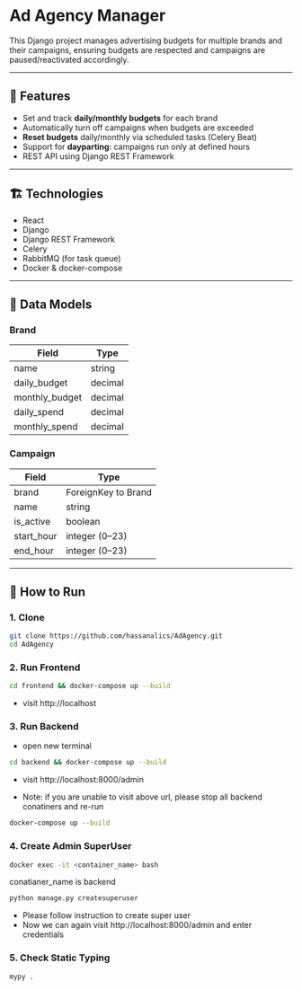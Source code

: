 # Ad Agency Manager

This Django project manages advertising budgets for multiple brands and their campaigns, ensuring budgets are respected and campaigns are paused/reactivated accordingly.

---

## 🚀 Features

- Set and track **daily/monthly budgets** for each brand
- Automatically turn off campaigns when budgets are exceeded
- **Reset budgets** daily/monthly via scheduled tasks (Celery Beat)
- Support for **dayparting**: campaigns run only at defined hours
- REST API using Django REST Framework

---

## 🏗️ Technologies

- React
- Django
- Django REST Framework
- Celery
- RabbitMQ (for task queue)
- Docker & docker-compose

---

## 🧠 Data Models

### Brand
| Field | Type |
|-------|------|
| name | string |
| daily_budget | decimal |
| monthly_budget | decimal |
| daily_spend | decimal |
| monthly_spend | decimal |

### Campaign
| Field | Type |
|-------|------|
| brand | ForeignKey to Brand |
| name | string |
| is_active | boolean |
| start_hour | integer (0–23) |
| end_hour | integer (0–23) |

---

## 🧪 How to Run

### 1. Clone
```bash
git clone https://github.com/hassanalics/AdAgency.git
cd AdAgency
```

### 2. Run Frontend
```bash
cd frontend && docker-compose up --build
```
- visit http://localhost

### 3. Run Backend
- open new terminal
```bash
cd backend && docker-compose up --build
```
- visit http://localhost:8000/admin

- Note: if you are unable to visit above url, please stop all backend conatiners and re-run 
```bash
docker-compose up --build
```

### 4. Create Admin SuperUser
```bash
docker exec -it <container_name> bash
```
conatianer_name is backend
```bash
python manage.py createsuperuser
```
- Please follow instruction to create super user
- Now we can again visit http://localhost:8000/admin and enter credentials

### 5. Check Static Typing
```bash
mypy .
```

